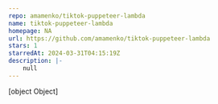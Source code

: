 ```yaml
---
repo: amamenko/tiktok-puppeteer-lambda
name: tiktok-puppeteer-lambda
homepage: NA
url: https://github.com/amamenko/tiktok-puppeteer-lambda
stars: 1
starredAt: 2024-03-31T04:15:19Z
description: |-
    null
---
```


[object Object]

